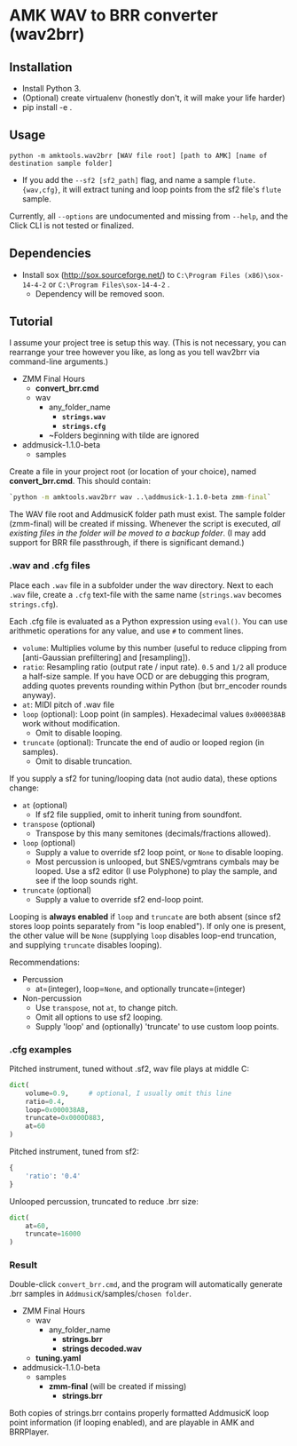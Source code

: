 # AMK WAV to BRR converter (wav2brr)

## Installation

- Install Python 3.
- (Optional) create virtualenv (honestly don't, it will make your life harder)
- pip install -e .

## Usage

`python -m amktools.wav2brr [WAV file root] [path to AMK] [name of destination sample folder]`

- If you add the `--sf2 [sf2_path]` flag, and name a sample `flute.{wav,cfg}`, it will extract tuning and loop points from the sf2 file's `flute` sample.

Currently, all `--options` are undocumented and missing from `--help`, and the Click CLI is not tested or finalized.

## Dependencies

- Install sox (http://sox.sourceforge.net/) to `C:\Program Files (x86)\sox-14-4-2` or `C:\Program Files\sox-14-4-2` .
    + Dependency will be removed soon.

## Tutorial

I assume your project tree is setup this way. (This is not necessary, you can rearrange your tree however you like, as long as you tell wav2brr via command-line arguments.)

- ZMM Final Hours
    - **convert_brr.cmd**
    - wav
        - any_folder_name
            - **`strings.wav`**
            - **`strings.cfg`**
        - ~Folders beginning with tilde are ignored
- addmusick-1.1.0-beta
    - samples

Create a file in your project root (or location of your choice), named **convert_brr.cmd**. This should contain:

```cmd
`python -m amktools.wav2brr wav ..\addmusick-1.1.0-beta zmm-final`
```

The WAV file root and AddmusicK folder path must exist. The sample folder (zmm-final) will be created if missing. Whenever the script is executed, *all existing files in the folder will be moved to a backup folder*. (I may add support for BRR file passthrough, if there is significant demand.)

### .wav and .cfg files

Place each `.wav` file in a subfolder under the wav directory. Next to each `.wav` file, create a `.cfg` text-file with the same name (`strings.wav` becomes `strings.cfg`).

Each .cfg file is evaluated as a Python expression using `eval()`. You can use arithmetic operations for any value, and use `#` to comment lines.

- `volume`: Multiplies volume by this number (useful to reduce clipping from [anti-Gaussian prefiltering] and [resampling]).
- `ratio`: Resampling ratio (output rate / input rate). `0.5` and `1/2` all produce a half-size sample. If you have OCD or are debugging this program, adding quotes prevents rounding within Python (but brr_encoder rounds anyway).
- `at`: MIDI pitch of .wav file
- `loop` (optional): Loop point (in samples). Hexadecimal values `0x000038AB` work without modification.
    + Omit to disable looping.
- `truncate` (optional): Truncate the end of audio or looped region (in samples).
    + Omit to disable truncation.

If you supply a sf2 for tuning/looping data (not audio data), these options change:

- `at` (optional)
    + If sf2 file supplied, omit to inherit tuning from soundfont.
- `transpose` (optional)
    + Transpose by this many semitones (decimals/fractions allowed).
- `loop` (optional)
    + Supply a value to override sf2 loop point, or `None` to disable looping.
    + Most percussion is unlooped, but SNES/vgmtrans cymbals may be looped. Use a sf2 editor (I use Polyphone) to play the sample, and see if the loop sounds right.
- `truncate` (optional)
    + Supply a value to override sf2 end-loop point.

Looping is **always enabled** if `loop` and `truncate` are both absent (since sf2 stores loop points separately from "is loop enabled"). If only one is present, the other value will be `None` (supplying `loop` disables loop-end truncation, and supplying `truncate` disables looping).

Recommendations:

- Percussion
    - at=(integer), loop=`None`, and optionally truncate=(integer)
- Non-percussion
    + Use `transpose`, not `at`, to change pitch.
    + Omit all options to use sf2 looping.
    + Supply 'loop' and (optionally) 'truncate' to use custom loop points.

### .cfg examples

Pitched instrument, tuned without .sf2, wav file plays at middle C:

```python
dict(
    volume=0.9,     # optional, I usually omit this line
    ratio=0.4,
    loop=0x000038AB,
    truncate=0x0000D883,
    at=60
)
```

Pitched instrument, tuned from sf2:

```python
{
    'ratio': '0.4'
}
```

Unlooped percussion, truncated to reduce .brr size:
```python
dict(
    at=60,
    truncate=16000
)
```

### Result

Double-click `convert_brr.cmd`, and the program will automatically generate .brr samples in `AddmusicK`/samples/`chosen folder`.

- ZMM Final Hours
    - wav
        - any_folder_name
            - **strings.brr**
            - **strings decoded.wav**
    - **tuning.yaml**
- addmusick-1.1.0-beta
    - samples
        - **zmm-final** (will be created if missing)
            - **strings.brr**

Both copies of strings.brr contains properly formatted AddmusicK loop point information (if looping enabled), and are playable in AMK and BRRPlayer.
